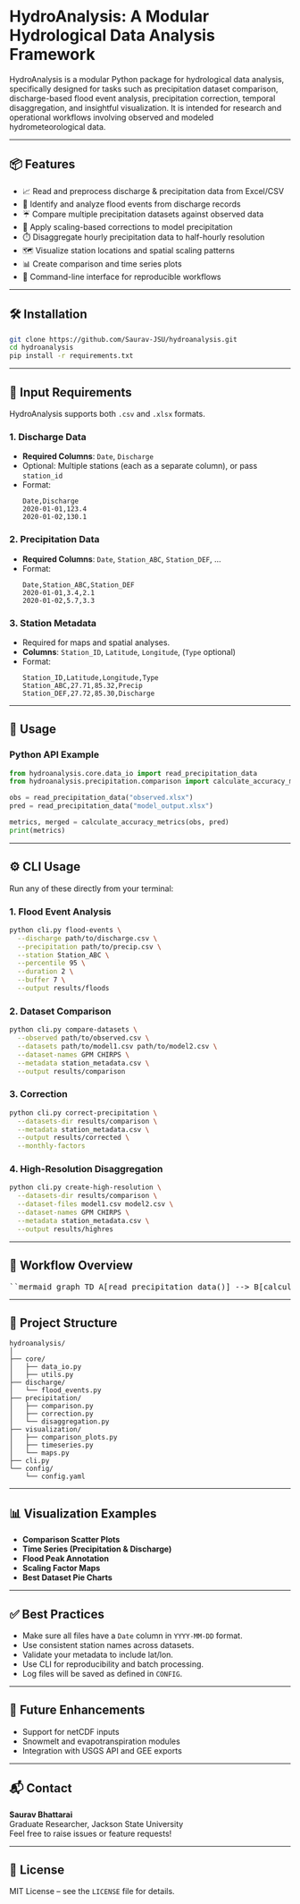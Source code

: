 
# HydroAnalysis: A Modular Hydrological Data Analysis Framework

HydroAnalysis is a modular Python package for hydrological data analysis, specifically designed for tasks such as precipitation dataset comparison, discharge-based flood event analysis, precipitation correction, temporal disaggregation, and insightful visualization. It is intended for research and operational workflows involving observed and modeled hydrometeorological data.

---

## 📦 Features

- 📈 Read and preprocess discharge & precipitation data from Excel/CSV
- 🌊 Identify and analyze flood events from discharge records
- ☔ Compare multiple precipitation datasets against observed data
- 🔧 Apply scaling-based corrections to model precipitation
- ⏱️ Disaggregate hourly precipitation data to half-hourly resolution
- 🗺️ Visualize station locations and spatial scaling patterns
- 📊 Create comparison and time series plots
- 🔀 Command-line interface for reproducible workflows

---

## 🛠️ Installation

```bash
git clone https://github.com/Saurav-JSU/hydroanalysis.git
cd hydroanalysis
pip install -r requirements.txt
```

---

## 📂 Input Requirements

HydroAnalysis supports both `.csv` and `.xlsx` formats.

### 1. **Discharge Data**
- **Required Columns**: `Date`, `Discharge`
- Optional: Multiple stations (each as a separate column), or pass `station_id`
- Format:
    ```csv
    Date,Discharge
    2020-01-01,123.4
    2020-01-02,130.1
    ```

### 2. **Precipitation Data**
- **Required Columns**: `Date`, `Station_ABC`, `Station_DEF`, ...
- Format:
    ```csv
    Date,Station_ABC,Station_DEF
    2020-01-01,3.4,2.1
    2020-01-02,5.7,3.3
    ```

### 3. **Station Metadata**
- Required for maps and spatial analyses.
- **Columns**: `Station_ID`, `Latitude`, `Longitude`, (`Type` optional)
- Format:
    ```csv
    Station_ID,Latitude,Longitude,Type
    Station_ABC,27.71,85.32,Precip
    Station_DEF,27.72,85.30,Discharge
    ```

---

## 🚀 Usage

### Python API Example

```python
from hydroanalysis.core.data_io import read_precipitation_data
from hydroanalysis.precipitation.comparison import calculate_accuracy_metrics

obs = read_precipitation_data("observed.xlsx")
pred = read_precipitation_data("model_output.xlsx")

metrics, merged = calculate_accuracy_metrics(obs, pred)
print(metrics)
```

---

## ⚙️ CLI Usage

Run any of these directly from your terminal:

### 1. **Flood Event Analysis**
```bash
python cli.py flood-events \
  --discharge path/to/discharge.csv \
  --precipitation path/to/precip.csv \
  --station Station_ABC \
  --percentile 95 \
  --duration 2 \
  --buffer 7 \
  --output results/floods
```

### 2. **Dataset Comparison**
```bash
python cli.py compare-datasets \
  --observed path/to/observed.csv \
  --datasets path/to/model1.csv path/to/model2.csv \
  --dataset-names GPM CHIRPS \
  --metadata station_metadata.csv \
  --output results/comparison
```

### 3. **Correction**
```bash
python cli.py correct-precipitation \
  --datasets-dir results/comparison \
  --metadata station_metadata.csv \
  --output results/corrected \
  --monthly-factors
```

### 4. **High-Resolution Disaggregation**
```bash
python cli.py create-high-resolution \
  --datasets-dir results/comparison \
  --dataset-files model1.csv model2.csv \
  --dataset-names GPM CHIRPS \
  --metadata station_metadata.csv \
  --output results/highres
```

---

## 🔁 Workflow Overview

<pre>``mermaid graph TD A[read_precipitation_data()] --> B[calculate_accuracy_metrics()] B --> C[rank_datasets()] C --> D[calculate_scaling_factors()] D --> E[apply_scaling_factors()] E --> F[disaggregate_to_half_hourly()] A2[read_discharge_data()] --> G[identify_flood_events()] G --> H[plot_discharge()] ``` </pre>

---

## 📁 Project Structure

```
hydroanalysis/
│
├── core/
│   ├── data_io.py
│   ├── utils.py
├── discharge/
│   └── flood_events.py
├── precipitation/
│   ├── comparison.py
│   ├── correction.py
│   └── disaggregation.py
├── visualization/
│   ├── comparison_plots.py
│   ├── timeseries.py
│   └── maps.py
├── cli.py
└── config/
    └── config.yaml
```

---

## 📊 Visualization Examples

- **Comparison Scatter Plots**
- **Time Series (Precipitation & Discharge)**
- **Flood Peak Annotation**
- **Scaling Factor Maps**
- **Best Dataset Pie Charts**

---

## ✅ Best Practices

- Make sure all files have a `Date` column in `YYYY-MM-DD` format.
- Use consistent station names across datasets.
- Validate your metadata to include lat/lon.
- Use CLI for reproducibility and batch processing.
- Log files will be saved as defined in `CONFIG`.

---

## 🧠 Future Enhancements

- Support for netCDF inputs
- Snowmelt and evapotranspiration modules
- Integration with USGS API and GEE exports

---

## 📬 Contact

**Saurav Bhattarai**  
Graduate Researcher, Jackson State University  
Feel free to raise issues or feature requests!

---

## 📄 License

MIT License – see the `LICENSE` file for details.
